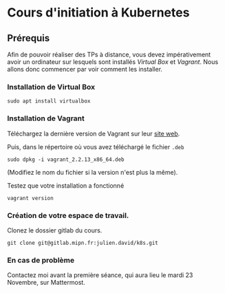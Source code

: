 # Cours d'initiation à Kubernetes

## Prérequis

Afin de pouvoir réaliser des TPs à distance, vous devez impérativement
avoir un ordinateur sur lesquels sont installés *Virtual Box* et *Vagrant*.
Nous allons donc commencer par voir comment les installer.

### Installation de Virtual Box

```
sudo apt install virtualbox
```

### Installation de Vagrant

Téléchargez la dernière version de Vagrant sur leur <a href="https://www.vagrantup.com/downloads">site web</a>.

Puis, dans le répertoire où vous avez téléchargé le fichier `.deb`
```
sudo dpkg -i vagrant_2.2.13_x86_64.deb
```
(Modifiez le nom du fichier si la version n'est plus la même).

Testez que votre installation a fonctionné
```
vagrant version
```

### Création de votre espace de travail.

Clonez le dossier gitlab du cours.

```
git clone git@gitlab.mipn.fr:julien.david/k8s.git
```

### En cas de problème

Contactez moi avant la première séance, qui aura lieu le mardi 23 Novembre, 
sur Mattermost.